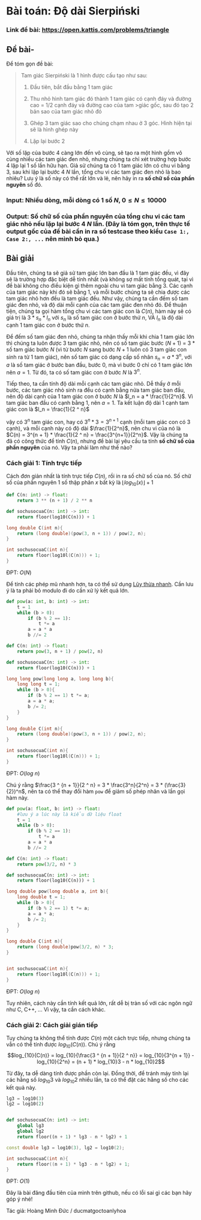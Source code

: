 # Bài toán: Độ dài Sierpiński

### Link đề bài: https://open.kattis.com/problems/triangle

## Đề bài-

Để tóm gọn đề bài:  

> Tam giác Sierpiński là 1 hình được cấu tạo như sau:  
> 
> 1. Đầu tiên, bắt đầu bằng 1 tam giác  
> 
> 2. Thu nhỏ hình tam giác đó thành 1 tam giác có cạnh đáy và đường cao = 1/2 cạnh đáy và đường cao của tam >giác gốc, sau đó tạo 2 bản sao của tam giác nhỏ đó  
> 
> 3. Ghép 3 tam giác sao cho chúng chạm nhau ở 3 góc. Hình hiện tại sẽ là hình ghép này  
> 
> 4. Lặp lại bước 2    

Với số lặp của bước 4 càng lớn đến vô cùng, sẽ tạo ra một hình gồm vô cùng nhiều các tam giác đen nhỏ, nhưng chúng ta chỉ xét trường hợp bước 4 lặp lại 1 số lần hữu hạn. Giả sử chúng ta có 1 tam giác lớn có chu vi bằng 3, sau khi lặp lại bước 4 $N$ lần, tổng chu vi các tam giác đen nhỏ là bao nhiêu? Lưu ý là số này có thể rất lớn và lẻ, nên hãy in ra **số chữ số của phần nguyên** số đó.  

### Input: Nhiều dòng, mỗi dòng có 1 số $N$, $0 \leq N \leq 10000$

### Output: Số chữ số của phần nguyên của tổng chu vi các tam giác nhỏ nếu lặp lại bước 4 $N$ lần. (Đây là tóm gọn, trên thực tế output gốc của đề bài cần in ra số testcase theo kiểu ```Case 1:, Case 2:, ...``` nên mình bỏ qua.)

## Bài giải

Đầu tiên, chúng ta sẽ giả sử tam giác lớn ban đầu là 1 tam giác đều, vì đây sẽ là trường hợp đặc biệt dễ tính nhất (và không sợ mất tính tổng quát, tại vì đề bài không cho điều kiện gì thêm ngoài chu vi tam giác bằng $3$. Các cạnh của tam giác này khi đó sẽ bằng $1$, và mỗi bước chúng ta sẽ chia được các tam giác nhỏ hơn đều là tam giác đều. Như vậy, chúng ta cần đếm số tam giác đen nhỏ, và độ dài mỗi cạnh của các tam giác đen nhỏ đó. Để thuận tiện, chúng ta gọi hàm tổng chu vi các tam giác con là $C(n)$, hàm này sẽ có giá trị là $3 * s_n * l_n$ với $s_n$ là số tam giác con ở bước thứ $n$, VÀ $l_n$ là độ dài cạnh 1 tam giác con ở bước thứ $n$.

Để đếm số tam giác đen nhỏ, chúng ta nhận thấy mỗi khi chia 1 tam giác lớn thì chúng ta luôn được 3 tam giác nhỏ, nên có số tam giác bước $(N + 1)$ = $3$ * số tam giác bước $N$ (vì từ bước $N$ sang bước $N + 1$ luôn có 3 tam giác con sinh ra từ 1 tam giác), nên số tam giác có dạng cấp số nhân $s_n = a * 3^n$, với $a$ là số tam giác ở bước ban đầu, bước 0, mà vì bước 0 chỉ có 1 tam giác lớn nên $a = 1$. Từ đó, ta có số tam giác con ở bước $N$ là $3^n$.

Tiếp theo, ta cần tính độ dài mỗi cạnh các tam giác nhỏ. Dễ thấy ở mỗi bước, các tam giác nhỏ sinh ra đều có cạnh bằng nửa tam giác ban đầu, nên độ dài cạnh của 1 tam giác con ở bước $N$ là $l_n = a * \frac{1}{2^n}$. Vì tam giác ban đầu có cạnh bằng 1, nên $a = 1$. Ta kết luận độ dài 1 cạnh tam giác con là $l_n = \frac{1}{2 ^ n}$

vậy có $3^n$ tam giác con, hay có $3 ^ n * 3 = 3^{n+1}$ cạnh (mỗi tam giác con có 3 cạnh), và mỗi cạnh này có độ dài $\frac{1}{2^n}$, nên chu vi của nó là $C(n) = 3^{n + 1} * \frac{1}{2 ^ n} = \frac{3^{n+1}}{2^n}$. Vậy là chúng ta đã có công thức để tính $C(n)$, nhưng đề bài lại yêu cầu ta tính **số chữ số của phần nguyên** của nó. Vậy ta phải làm như thế nào?

### Cách giải 1: Tính trực tiếp

Cách đơn giản nhất là tính trực tiếp $C(n)$, rồi in ra số chữ số của nó. Số chữ số của phần nguyên 1 số thập phân $x$ bất kỳ là $\lfloor log_{10}(x) \rfloor + 1$ 

```python
def C(n: int) -> float:
    return 3 ** (n + 1) / 2 ** n

def sochusocuaC(n: int) -> int:
    return floor(log10(C(n))) + 1
```

```cpp
long double C(int n){
    return (long double)(pow(3, n + 1)) / pow(2, n);
}

int sochusocuaC(int n){
    return floor(log10l(C(n))) + 1;
}
```

ĐPT: $O(N)$

Để tính các phép mũ nhanh hơn, ta có thể sử dụng [Lũy thừa nhanh](https://hackmd.io/@DeMen100ms/DeMenBlog3). Cần lưu ý là ta phải bỏ modulo đi do cần xử lý kết quả lớn.

```python
def pow(a: int, b: int) -> int:
    t = 1
    while (b > 0):
        if (b % 2 == 1):
            t *= a
        a = a * a
        b //= 2

def C(n: int) -> float:
    return pow(3, n + 1) / pow(2, n)

def sochusocuaC(n: int) -> int:
    return floor(log10(C(n))) + 1
```

```cpp
long long pow(long long a, long long b){
    long long t = 1;
    while (b > 0){
        if (b % 2 == 1) t *= a;
        a = a * a;
        b /= 2;
    }
}

long double C(int n){
    return (long double)(pow(3, n + 1)) / pow(2, n);
}

int sochusocuaC(int n){
    return floor(log10l(C(n))) + 1;
}
```

ĐPT: $O(log \ {n})$

Chú ý rằng $\frac{3 ^ {n + 1}}{2 ^ n} = 3 * \frac{3^n}{2^n} = 3 * (\frac{3}{2})^n$, nên ta có thể thay đổi hàm `pow` để giảm số phép nhân và lần gọi hàm này.

```python
def pow(a: float, b: int) -> float:
    #lưu ý a lúc này là kiểu dữ liệu float
    t = 1
    while (b > 0):
        if (b % 2 == 1):
            t *= a
        a = a * a
        b //= 2

def C(n: int) -> float:
    return pow(3/2, n) * 3

def sochusocuaC(n: int) -> int:
    return floor(log10(C(n))) + 1
```

```cpp
long double pow(long double a, int b){
    long double t = 1;
    while (b > 0){
        if (b % 2 == 1) t *= a;
        a = a * a;
        b /= 2;
    }
}

long double C(int n){
    return (long double)pow(3/2, n) * 3;
}


int sochusocuaC(int n){
    return floor(log10l(C(n))) + 1;
}
```

ĐPT: $O(log \ n)$

Tuy nhiên, cách này cần tính kết quả lớn, rất dễ bị tràn số với các ngôn ngữ như C, C++, ... Vì vậy, ta cần cách khác.

### Cách giải 2: Cách giải gián tiếp

Tuy chúng ta không thể tính được $C(n)$ một cách trực tiếp, nhưng chúng ta vẫn có thể tính được  $log_{10}(C(n))$. Chú ý rằng $$log_{10}{C(n)} = log_{10}{\frac{3 ^ {n + 1}}{2 ^ n}} = log_{10}{3^{n + 1}} - log_{10}{2^n} = (n + 1) * log_{10}3 - n * log_{10}2$$

Từ đây, ta dễ dàng tính được phần còn lại. Đồng thời, để tránh máy tính lại các hằng số $log_{10}{3}$ và $log_{10}{2}$ nhiều lần, ta có thể đặt các hằng số cho các kết quả này.

```python
lg3 = log10(3)
lg2 = log10(2)


def sochusocuaC(n: int) -> int:
    global lg3
    global lg2
    return floor((n + 1) * lg3 - n * lg2) + 1
```

```cpp
const double lg3 = log10(3), lg2 = log10(2);

int sochusocuaC(int n){
    return floor((n + 1) * lg3 - n * lg2) + 1;
}
```

ĐPT: $O(1)$

Đây là bài đăng đầu tiên của mình trên github, nếu có lỗi sai gì các bạn hãy góp ý nhé!

Tác giả: Hoàng Minh Đức / ducmatgoctoanlyhoa
